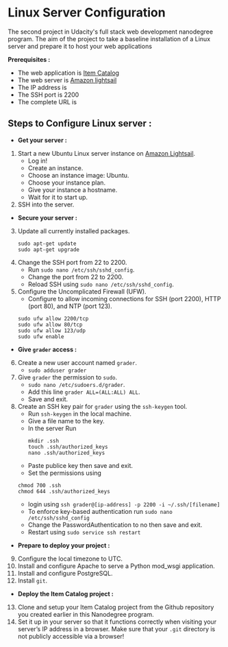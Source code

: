 # Linux Server Configuration
The second project in Udacity's full stack web development nanodegree program.
The aim of the project to take a baseline installation of a Linux server and prepare it to host your web applications

**Prerequisites :**
- The web application is [Item Catalog](https://github.com/MahaHajaj/Catalog-App)
- The web server is [Amazon lightsail](https://lightsail.aws.amazon.com/)
- The IP address is
- The SSH port is 2200
- The complete URL is

## Steps to Configure Linux server :
- **Get your server :**
 1. Start a new Ubuntu Linux server instance on [Amazon Lightsail](https://lightsail.aws.amazon.com/).
     - Log in!
     - Create an instance.
     - Choose an instance image: Ubuntu.
     - Choose your instance plan.
     - Give your instance a hostname.
     - Wait for it to start up.
2. SSH into the server.
- **Secure your server :**
3. Update all currently installed packages.
   ```
   sudo apt-get update
   sudo apt-get upgrade
   ```
4. Change the SSH port from 22 to 2200.
   - Run ```sudo nano /etc/ssh/sshd_config```.
   - Change the port from 22 to 2200.
   - Reload SSH using ```sudo nano /etc/ssh/sshd_config```.
5. Configure the Uncomplicated Firewall (UFW).
   - Configure to allow incoming connections for SSH (port 2200), HTTP (port 80), and NTP (port 123).
   ```
   sudo ufw allow 2200/tcp
   sudo ufw allow 80/tcp
   sudo ufw allow 123/udp
   sudo ufw enable
   ```
- **Give ```grader``` access :**
6. Create a new user account named ```grader```.
   - ```sudo adduser grader```
7. Give ```grader``` the permission to ```sudo```.
   - ```sudo nano /etc/sudoers.d/grader```.
   - Add this line ```grader ALL=(ALL:ALL) ALL```.
   - Save and exit.
8. Create an SSH key pair for ```grader``` using the ```ssh-keygen``` tool.
   - Run ```ssh-keygen``` in the local machine.
   - Give a file name to the key.
   - In the server Run
     ```
     mkdir .ssh
     touch .ssh/authorized_keys
     nano .ssh/authorized_keys
     ```
    - Paste publice key then save and exit.
    - Set the permissions using
    ```
    chmod 700 .ssh
    chmod 644 .ssh/authorized_keys
    ```
    - login using ```ssh grader@[ip-address] -p 2200 -i ~/.ssh/[filename]```
    - To enforce key-based authentication run ```sudo nano /etc/ssh/sshd_config```
    - Change the PasswordAuthentication to no then save and exit.
    - Restart using ```sudo service ssh restart```
- **Prepare to deploy your project :**
9. Configure the local timezone to UTC.
10. Install and configure Apache to serve a Python mod_wsgi application.
11. Install and configure PostgreSQL.
12. Install ```git```.
- **Deploy the Item Catalog project :**
13. Clone and setup your Item Catalog project from the Github repository you created earlier in this Nanodegree program.
14. Set it up in your server so that it functions correctly when visiting your server’s IP address in a browser. Make sure that your ```.git``` directory is not publicly accessible via a browser!
